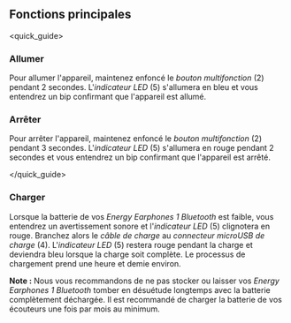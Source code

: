 ## Fonctions principales
<quick_guide>
### Allumer

Pour allumer l'appareil, maintenez enfoncé le *bouton multifonction* (2) pendant 2 secondes. L'*indicateur LED* (5) s'allumera en bleu et vous entendrez un bip confirmant que l'appareil est allumé.


### Arrêter
Pour arrêter l'appareil, maintenez enfoncé le *bouton multifonction* (2) pendant 3 secondes. L'*indicateur LED* (5) s'allumera en rouge pendant 2 secondes et vous entendrez un bip confirmant que l'appareil est arrêté.

</quick_guide>

### Charger

Lorsque la batterie de vos *Energy Earphones 1 Bluetooth* est faible, vous entendrez un avertissement sonore et l'*indicateur LED* (5) clignotera en rouge. Branchez alors le *câble de charge* au *connecteur microUSB de charge* (4).
L'*indicateur LED* (5) restera rouge pendant la charge et deviendra bleu lorsque la charge soit complète. Le processus de chargement prend une heure et demie environ.


**Note :** Nous vous recommandons de ne pas stocker ou laisser vos *Energy Earphones 1 Bluetooth* tomber en désuétude longtemps avec la batterie complètement déchargée. Il est recommandé de charger la batterie de vos écouteurs une fois par mois au minimum.
